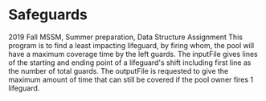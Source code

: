 # Safeguards
2019 Fall MSSM, Summer preparation, Data Structure Assignment
This program is to find a least impacting lifeguard, by firing whom, the pool will have a maximum coverage time by the left guards.
The inputFile gives lines of the starting and ending point of a lifeguard's shift including first line as the number of total guards.
The outputFile is requested to give the maximum amount of time that can still be covered if the pool owner fires 1 lifeguard.
